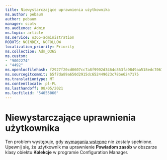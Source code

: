 ```yaml
---
title: Niewystarczające uprawnienia użytkownika
ms.author: pebaum
author: pebaum
manager: scotv
ms.audience: Admin
ms.topic: article
ms.service: o365-administration
ROBOTS: NOINDEX, NOFOLLOW
localization_priority: Priority
ms.collection: Adm_O365
ms.custom:
- "9002274"
- "4492"
ms.openlocfilehash: f2927f20cd0607cc7a8f9902d3464c863fa9849aa518edc7061bb2dcf81cc534
ms.sourcegitcommit: b5f7da89a650d2915dc652449623c78be6247175
ms.translationtype: MT
ms.contentlocale: pl-PL
ms.lasthandoff: 08/05/2021
ms.locfileid: "54055060"
---
```

# <a name="insufficient-user-permissions"></a>Niewystarczające uprawnienia użytkownika

Ten problem występuje, gdy [wymagania wstępne](https://docs.microsoft.com/configmgr/tenant-attach/device-sync-actions#prerequisites) nie zostały spełnione. Upewnij się, że użytkownik ma uprawnienie **Powiadom zasób** w obszarze klasy obiektu **Kolekcje** w programie Configuration Manager.
